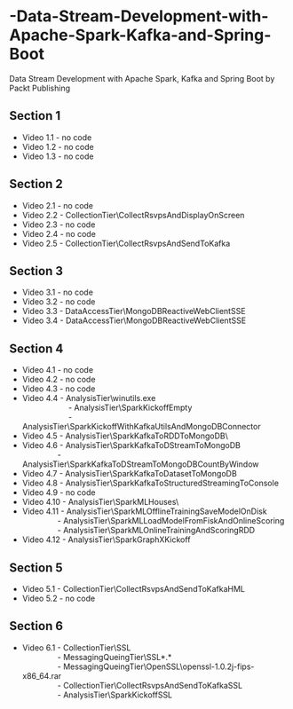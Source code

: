 # -Data-Stream-Development-with-Apache-Spark-Kafka-and-Spring-Boot
 Data Stream Development with Apache Spark, Kafka and Spring Boot by Packt Publishing

Section 1
---------
   - Video 1.1  - no code
   - Video 1.2  - no code
   - Video 1.3  - no code

Section 2
---------
   - Video 2.1  - no code
   - Video 2.2  - CollectionTier\CollectRsvpsAndDisplayOnScreen
   - Video 2.3  - no code   
   - Video 2.4    - no code
   - Video 2.5  - CollectionTier\CollectRsvpsAndSendToKafka  

Section 3
---------
   - Video 3.1  - no code
   - Video 3.2  - no code
   - Video 3.3  - DataAccessTier\MongoDBReactiveWebClientSSE
   - Video 3.4  - DataAccessTier\MongoDBReactiveWebClientSSE

Section 4
---------
   - Video 4.1  - no code
   - Video 4.2  - no code
   - Video 4.3  - no code
   - Video 4.4  - AnalysisTier\winutils.exe\
&nbsp;&nbsp;&nbsp;&nbsp;&nbsp;&nbsp;&nbsp;&nbsp;&nbsp;&nbsp;&nbsp;&nbsp;&nbsp;&nbsp;&nbsp;&nbsp;&nbsp;&nbsp;&nbsp;&nbsp;&nbsp;- AnalysisTier\SparkKickoffEmpty\
&nbsp;&nbsp;&nbsp;&nbsp;&nbsp;&nbsp;&nbsp;&nbsp;&nbsp;&nbsp;&nbsp;&nbsp;&nbsp;&nbsp;&nbsp;&nbsp;&nbsp;&nbsp;&nbsp;&nbsp;&nbsp;- AnalysisTier\SparkKickoffWithKafkaUtilsAndMongoDBConnector
   - Video 4.5  - AnalysisTier\SparkKafkaToRDDToMongoDB\
   - Video 4.6  - AnalysisTier\SparkKafkaToDStreamToMongoDB\
&nbsp;&nbsp;&nbsp;&nbsp;&nbsp;&nbsp;&nbsp;&nbsp;&nbsp;&nbsp;&nbsp;&nbsp;&nbsp;&nbsp;&nbsp;&nbsp;- AnalysisTier\SparkKafkaToDStreamToMongoDBCountByWindow
   - Video 4.7  - AnalysisTier\SparkKafkaToDatasetToMongoDB
   - Video 4.8  - AnalysisTier\SparkKafkaToStructuredStreamingToConsole
   - Video 4.9  - no code
   - Video 4.10 - AnalysisTier\SparkMLHouses\
   - Video 4.11 - AnalysisTier\SparkMLOfflineTrainingSaveModelOnDisk\
&nbsp;&nbsp;&nbsp;&nbsp;&nbsp;&nbsp;&nbsp;&nbsp;&nbsp;&nbsp;&nbsp;&nbsp;&nbsp;&nbsp;&nbsp;&nbsp;- AnalysisTier\SparkMLLoadModelFromFiskAndOnlineScoring\
&nbsp;&nbsp;&nbsp;&nbsp;&nbsp;&nbsp;&nbsp;&nbsp;&nbsp;&nbsp;&nbsp;&nbsp;&nbsp;&nbsp;&nbsp;&nbsp;- AnalysisTier\SparkMLOnlineTrainingAndScoringRDD
   - Video 4.12 - AnalysisTier\SparkGraphXKickoff

Section 5
---------
   - Video 5.1 - CollectionTier\CollectRsvpsAndSendToKafkaHML
   - Video 5.2 - no code

Section 6
---------
   - Video 6.1 - CollectionTier\SSL\
&nbsp;&nbsp;&nbsp;&nbsp;&nbsp;&nbsp;&nbsp;&nbsp;&nbsp;&nbsp;&nbsp;&nbsp;&nbsp;&nbsp;&nbsp;&nbsp;- MessagingQueingTier\SSL\*.*\
&nbsp;&nbsp;&nbsp;&nbsp;&nbsp;&nbsp;&nbsp;&nbsp;&nbsp;&nbsp;&nbsp;&nbsp;&nbsp;&nbsp;&nbsp;&nbsp;- MessagingQueingTier\OpenSSL\openssl-1.0.2j-fips-x86_64.rar\
&nbsp;&nbsp;&nbsp;&nbsp;&nbsp;&nbsp;&nbsp;&nbsp;&nbsp;&nbsp;&nbsp;&nbsp;&nbsp;&nbsp;&nbsp;&nbsp;- CollectionTier\CollectRsvpsAndSendToKafkaSSL\
&nbsp;&nbsp;&nbsp;&nbsp;&nbsp;&nbsp;&nbsp;&nbsp;&nbsp;&nbsp;&nbsp;&nbsp;&nbsp;&nbsp;&nbsp;&nbsp;- AnalysisTier\SparkKickoffSSL

